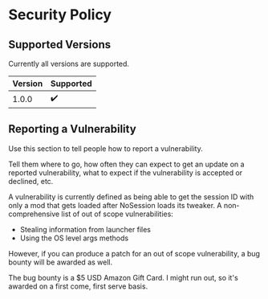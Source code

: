 # Security Policy

## Supported Versions

Currently all versions are supported.

| Version | Supported          |
| ------- | ------------------ |
| 1.0.0   | ✔️                  |

## Reporting a Vulnerability

Use this section to tell people how to report a vulnerability.

Tell them where to go, how often they can expect to get an update on a
reported vulnerability, what to expect if the vulnerability is accepted or
declined, etc.

A vulnerability is currently defined as being able to get the session ID with only a mod that gets loaded after NoSession loads its tweaker.
A non-comprehensive list of out of scope vulnerabilities:
- Stealing information from launcher files
- Using the OS level args methods 

However, if you can produce a patch for an out of scope vulnerability, a bug bounty will be awarded as well.

The bug bounty is a $5 USD Amazon Gift Card. I might run out, so it's awarded on a first come, first serve basis.
